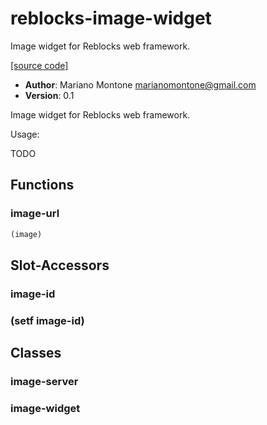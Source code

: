 # reblocks-image-widget

Image widget for Reblocks web framework.

[[source code]](../reblocks-image-widget.lisp)

- **Author**: Mariano Montone <marianomontone@gmail.com>
- **Version**: 0.1


 Image widget for Reblocks web framework.

 Usage:

 TODO



## Functions
### image-url

```lisp
(image)
```


## Slot-Accessors
### image-id
### (setf image-id)
## Classes
### image-server
### image-widget
